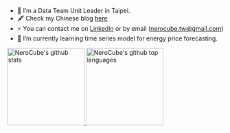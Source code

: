 - 🔭  I’m a Data Team Unit Leader in Taipei.
- 🖋  Check my Chinese blog [here](https://nerocube.github.io/) 
- ⚡  You can contact me on [Linkedin](https://www.linkedin.com/in/%E5%86%A0%E5%BB%B7-%E9%99%B3-6508b7155/) or by email (nerocube.tw@gmail.com)
- 🌱 I’m currently learning time series model for energy price forecasting.

<a href="https://github.com/NeroCube">
  <img height="180em" src="https://github-readme-stats.vercel.app/api?username=NeroCube&show_icons=true&theme=merko&count_private=true" alt="NeroCube's github stats" />
  <img height="180em" src="https://github-readme-stats.vercel.app/api/top-langs/?username=NeroCube&theme=merko&layout=compact" alt="NeroCube's github top languages" />
</a>
<br/>

<!--
**NeroCube/nerocube** is a ✨ _special_ ✨ repository because its `README.md` (this file) appears on your GitHub profile.

Here are some ideas to get you started:

- 🔭 I’m currently working on ...
- 🌱 I’m currently learning ...
- 👯 I’m looking to collaborate on ...
- 🤔 I’m looking for help with ...
- 💬 Ask me about ...
- 📫 How to reach me: ...
- 😄 Pronouns: ...
- ⚡ Fun fact: ...
-->
